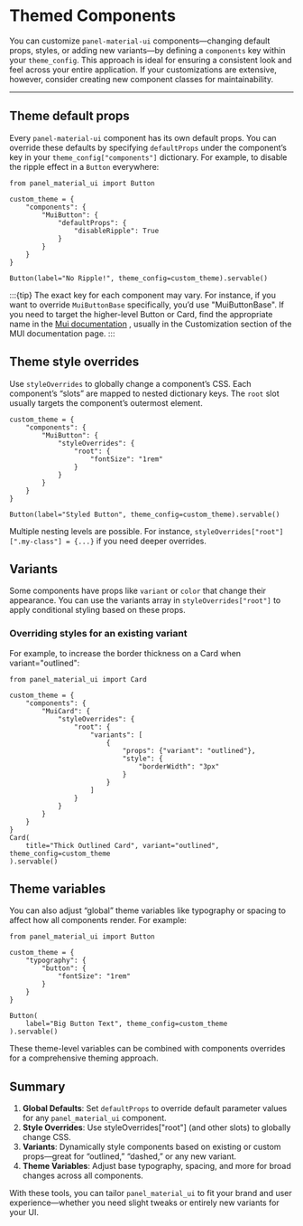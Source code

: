 # Themed Components

You can customize `panel-material-ui` components—changing default props, styles, or adding new variants—by defining a `components` key within your `theme_config`. This approach is ideal for ensuring a consistent look and feel across your entire application. If your customizations are extensive, however, consider creating new component classes for maintainability.

---

## Theme default props

Every `panel-material-ui` component has its own default props. You can override these defaults by specifying `defaultProps` under the component’s key in your `theme_config["components"]` dictionary. For example, to disable the ripple effect in a `Button` everywhere:

```{pyodide}
from panel_material_ui import Button

custom_theme = {
    "components": {
        "MuiButton": {
            "defaultProps": {
                "disableRipple": True
            }
        }
    }
}

Button(label="No Ripple!", theme_config=custom_theme).servable()
```

:::{tip}
The exact key for each component may vary. For instance, if you want to override `MuiButtonBase` specifically, you’d use "MuiButtonBase". If you need to target the higher-level Button or Card, find the appropriate name in the [Mui documentation](https://mui.com/material-ui/all-components/) , usually in the Customization section of the MUI documentation page.
:::

## Theme style overrides

Use `styleOverrides` to globally change a component’s CSS. Each component’s “slots” are mapped to nested dictionary keys. The `root` slot usually targets the component’s outermost element.

```{pyodide}
custom_theme = {
    "components": {
        "MuiButton": {
            "styleOverrides": {
                "root": {
                    "fontSize": "1rem"
                }
            }
        }
    }
}

Button(label="Styled Button", theme_config=custom_theme).servable()
```

Multiple nesting levels are possible. For instance, `styleOverrides["root"][".my-class"] = {...}` if you need deeper overrides.

## Variants

Some components have props like `variant` or `color` that change their appearance. You can use the variants array in `styleOverrides["root"]` to apply conditional styling based on these props.

### Overriding styles for an existing variant

For example, to increase the border thickness on a Card when variant="outlined":

```{pyodide}
from panel_material_ui import Card

custom_theme = {
    "components": {
        "MuiCard": {
            "styleOverrides": {
                "root": {
                    "variants": [
                        {
                            "props": {"variant": "outlined"},
                            "style": {
                                "borderWidth": "3px"
                            }
                        }
                    ]
                }
            }
        }
    }
}
Card(
    title="Thick Outlined Card", variant="outlined", theme_config=custom_theme
).servable()
```

## Theme variables

You can also adjust “global” theme variables like typography or spacing to affect how all components render. For example:


```{pyodide}
from panel_material_ui import Button

custom_theme = {
    "typography": {
        "button": {
            "fontSize": "1rem"
        }
    }
}

Button(
    label="Big Button Text", theme_config=custom_theme
).servable()
```

These theme-level variables can be combined with components overrides for a comprehensive theming approach.

## Summary

1. **Global Defaults**: Set `defaultProps` to override default parameter values for any `panel_material_ui` component.
2. **Style Overrides**: Use styleOverrides["root"] (and other slots) to globally change CSS.
3. **Variants**: Dynamically style components based on existing or custom props—great for “outlined,” “dashed,” or any new variant.
4. **Theme Variables**: Adjust base typography, spacing, and more for broad changes across all components.

With these tools, you can tailor `panel_material_ui` to fit your brand and user experience—whether you need slight tweaks or entirely new variants for your UI.
